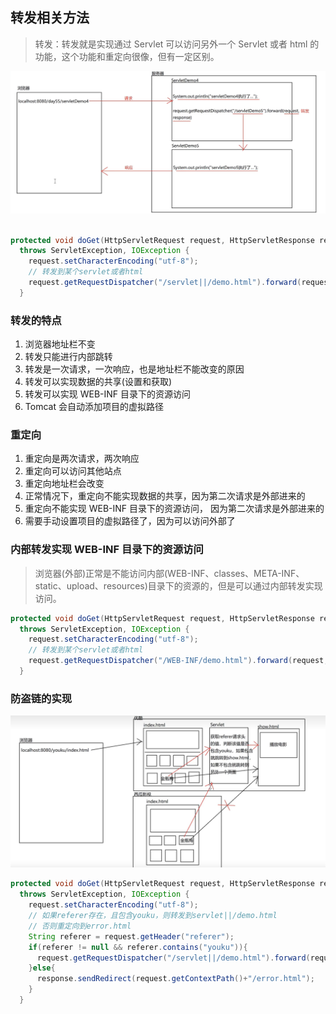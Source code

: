 ## 转发相关方法

> 转发：转发就是实现通过 Servlet 可以访问另外一个 Servlet 或者 html 的功能，这个功能和重定向很像，但有一定区别。

![转发](../../images/转发.jpg)

```java

protected void doGet(HttpServletRequest request, HttpServletResponse response)
  throws ServletException, IOException {
    request.setCharacterEncoding("utf-8");
    // 转发到某个servlet或者html
    request.getRequestDispatcher("/servlet||/demo.html").forward(request, response);
  }
```

### 转发的特点

1. 浏览器地址栏不变
2. 转发只能进行内部跳转
3. 转发是一次请求，一次响应，也是地址栏不能改变的原因
4. 转发可以实现数据的共享(设置和获取)
5. 转发可以实现 WEB-INF 目录下的资源访问
6. Tomcat 会自动添加项目的虚拟路径

### 重定向

1. 重定向是两次请求，两次响应
2. 重定向可以访问其他站点
3. 重定向地址栏会改变
4. 正常情况下，重定向不能实现数据的共享，因为第二次请求是外部进来的
5. 重定向不能实现 WEB-INF 目录下的资源访问， 因为第二次请求是外部进来的
6. 需要手动设置项目的虚拟路径了，因为可以访问外部了

### 内部转发实现 WEB-INF 目录下的资源访问

> 浏览器(外部)正常是不能访问内部(WEB-INF、classes、META-INF、static、upload、resources)目录下的资源的，但是可以通过内部转发实现访问。

```java
protected void doGet(HttpServletRequest request, HttpServletResponse response)
  throws ServletException, IOException {
    request.setCharacterEncoding("utf-8");
    // 转发到某个servlet或者html
    request.getRequestDispatcher("/WEB-INF/demo.html").forward(request, response);
  }
```

### 防盗链的实现

![防盗链](../../images/防盗链.jpg)

```java
protected void doGet(HttpServletRequest request, HttpServletResponse response)
  throws ServletException, IOException {
    request.setCharacterEncoding("utf-8");
    // 如果referer存在，且包含youku，则转发到servlet||/demo.html
    // 否则重定向到error.html
    String referer = request.getHeader("referer");
    if(referer != null && referer.contains("youku")){
      request.getRequestDispatcher("/servlet||/demo.html").forward(request, response);
    }else{
      response.sendRedirect(request.getContextPath()+"/error.html");
    }
  }
```
